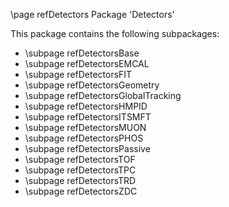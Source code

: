 \page refDetectors Package 'Detectors'

This package contains the following subpackages:

- \subpage refDetectorsBase
- \subpage refDetectorsEMCAL
- \subpage refDetectorsFIT
- \subpage refDetectorsGeometry
- \subpage refDetectorsGlobalTracking
- \subpage refDetectorsHMPID
- \subpage refDetectorsITSMFT
- \subpage refDetectorsMUON
- \subpage refDetectorsPHOS
- \subpage refDetectorsPassive
- \subpage refDetectorsTOF
- \subpage refDetectorsTPC
- \subpage refDetectorsTRD
- \subpage refDetectorsZDC
